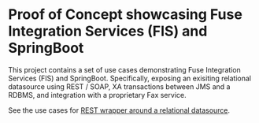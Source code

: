 Proof of Concept showcasing Fuse Integration Services (FIS) and SpringBoot
===========================


This project contains a set of use cases demonstrating Fuse Integration Services (FIS) and SpringBoot.  Specifically, exposing an exisiting relational datasource using REST / SOAP, XA transactions between JMS and a RDBMS, and integration with a proprietary Fax service.

See the use cases for [REST wrapper around a relational datasource](./fis-org-lookup-service).
